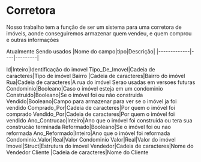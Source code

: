 # Corretora
Nosso trabalho tem a função de ser um sistema para uma corretora de imóveis, aonde conseguiremos armazenar quem vendeu, e quem comprou e outras informações


Atualmente Sendo usados
|Nome do campo|tipo|Descrição|
|-------------|----|---------|

Id|Inteiro|Identificação do imovel 
Tipo_De_Imovel|Cadeia de caracteres|Tipo de imóvel
Bairro  |Cadeia de caracteres|Bairro do imóvel
Rua|Cadeia de caracteres|A rua do imóvel
Serao usadas em versoes futuras
Condominio|Booleano|Caso o imóvel esteja em um condominio
Construido|Booleano|Se o imóvel foi ou não construida
Vendido|Booleano|Campo para armazenar para ver se o imóvel ja foi vendido
Comprado_Por|Cadeia de caracteres|Por quem o imóvel foi comprado
Vendido_Por|Cadeia de caracteres|Por quem o imóvel foi vendido
Ano_Contrucao|Inteiro|Ano que o imóvel foi construida ou tera sua construcão terminada
Reformado|Booleano|Se o imóvel foi ou nao reformada
Ano_Reformado|Inteiro|Ano que o imóvel foi reformada 
Condominio_Valor|Real|Valor Condominio
Valor|Real|Valor do imóvel
Imovel|Struct|Estrutura do imovel
Vendedor|Cadeia de caracteres|Nome do Vendedor
Cliente |Cadeia de caracteres|Nome do Cliente
